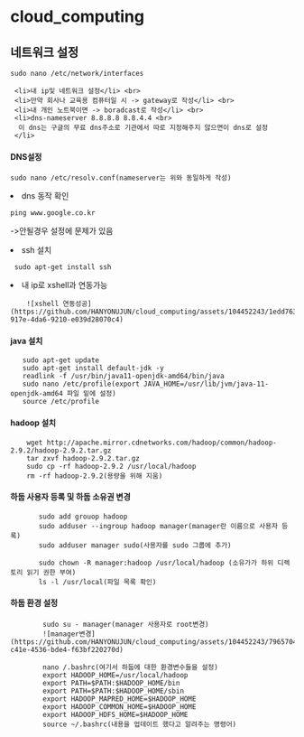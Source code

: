 # cloud_computing

<h2>네트워크 설정</h2>

    sudo nano /etc/network/interfaces

     <li>내 ip및 네트워크 설정</li> <br>
     <li>만약 회사나 교육용 컴퓨터일 시 -> gateway로 작성</li> <br>
     <li>내 개인 노트북이면 -> boradcast로 작성</li> <br>
     <li>dns-nameserver 8.8.8.8 8.8.4.4 <br> 
      이 dns는 구글의 무료 dns주소로 기관에서 따로 지정해주지 않으면이 dns로 설정
     </li>
 
  
<h4>DNS설정</h4>

    sudo nano /etc/resolv.conf(nameserver는 위와 동일하게 작성)
   

 

   <li> dns 동작 확인</li>

    ping www.google.co.kr

   ->안될경우 설정에 문제가 있음

   <li> ssh 설치</li>

     sudo apt-get install ssh


   <li>내 ip로 xshell과 연동가능</li>

        ![xshell 연동성공](https://github.com/HANYONUJUN/cloud_computing/assets/104452243/1edd763f-917e-4da6-9210-e039d28070c4)


   <h4>java 설치</h4>

       sudo apt-get update
       sudo apt-get install default-jdk -y
       readlink -f /usr/bin/java11-openjdk-amd64/bin/java
       sudo nano /etc/profile(export JAVA_HOME=/usr/lib/jvm/java-11-openjdk-amd64 파일 밑에 설정)
       source /etc/profile


   <h4>hadoop 설치</h4>

        wget http://apache.mirror.cdnetworks.com/hadoop/common/hadoop-2.9.2/hadoop-2.9.2.tar.gz
        tar zxvf hadoop-2.9.2.tar.gz
        sudo cp -rf hadoop-2.9.2 /usr/local/hadoop
        rm -rf hadoop-2.9.2(용량을 위해 지움)


   <h4>하둡 사용자 등록 및 하둡 소유권 변경</h4>


           sudo add grouop hadoop
           sudo adduser --ingroup hadoop manager(manager란 이름으로 사용자 등록)
           sudo adduser manager sudo(사용자를 sudo 그룹에 추가)

           sudo chown -R manager:hadoop /usr/local/hadoop (소유가가 하위 디렉토리 읽기 권한 부여)
           ls -l /usr/local(파일 목록 확인)


   <h4>하둡 환경 설정</h4>
   
            sudo su - manager(manager 사용자로 root변경)
            ![manager변경](https://github.com/HANYONUJUN/cloud_computing/assets/104452243/7965704e-c41e-4536-bde4-f63bf220270d)

            nano /.bashrc(여기서 하둡에 대한 환경변수들을 설정)
            export HADOOP_HOME=/usr/local/hadoop
            export PATH=$PATH:$HADOOP_HOME/bin
            export PATH=$PATH:$HADOOP_HOME/sbin
            export HADOOP_MAPRED_HOME=$HADOOP_HOME
            export HADOOP_COMMON_HOME=$HADOOP_HOME
            export HADOOP_HDFS_HOME=$HADOOP_HOME
            source ~/.bashrc(내용을 업데이트 했다고 알려주는 명령어)

  

    
            
